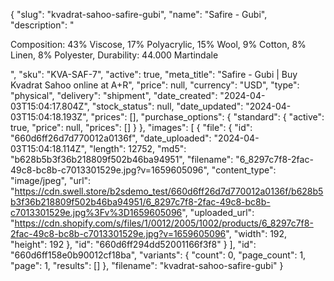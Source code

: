 {
  "slug": "kvadrat-sahoo-safire-gubi",
  "name": "Safire - Gubi",
  "description": "<p>Composition: 43% Viscose, 17% Polyacrylic, 15% Wool, 9% Cotton, 8% Linen, 8% Polyester, Durability: 44.000 Martindale</p>",
  "sku": "KVA-SAF-7",
  "active": true,
  "meta_title": "Safire - Gubi | Buy Kvadrat Sahoo online at A+R",
  "price": null,
  "currency": "USD",
  "type": "physical",
  "delivery": "shipment",
  "date_created": "2024-04-03T15:04:17.804Z",
  "stock_status": null,
  "date_updated": "2024-04-03T15:04:18.193Z",
  "prices": [],
  "purchase_options": {
    "standard": {
      "active": true,
      "price": null,
      "prices": []
    }
  },
  "images": [
    {
      "file": {
        "id": "660d6ff26d7d770012a0136f",
        "date_uploaded": "2024-04-03T15:04:18.114Z",
        "length": 12752,
        "md5": "b628b5b3f36b218809f502b46ba94951",
        "filename": "6_8297c7f8-2fac-49c8-bc8b-c7013301529e.jpg?v=1659605096",
        "content_type": "image/jpeg",
        "url": "https://cdn.swell.store/b2sdemo_test/660d6ff26d7d770012a0136f/b628b5b3f36b218809f502b46ba94951/6_8297c7f8-2fac-49c8-bc8b-c7013301529e.jpg%3Fv%3D1659605096",
        "uploaded_url": "https://cdn.shopify.com/s/files/1/0012/2005/1002/products/6_8297c7f8-2fac-49c8-bc8b-c7013301529e.jpg?v=1659605096",
        "width": 192,
        "height": 192
      },
      "id": "660d6ff294dd52001166f3f8"
    }
  ],
  "id": "660d6ff158e0b90012cf18ba",
  "variants": {
    "count": 0,
    "page_count": 1,
    "page": 1,
    "results": []
  },
  "filename": "kvadrat-sahoo-safire-gubi"
}